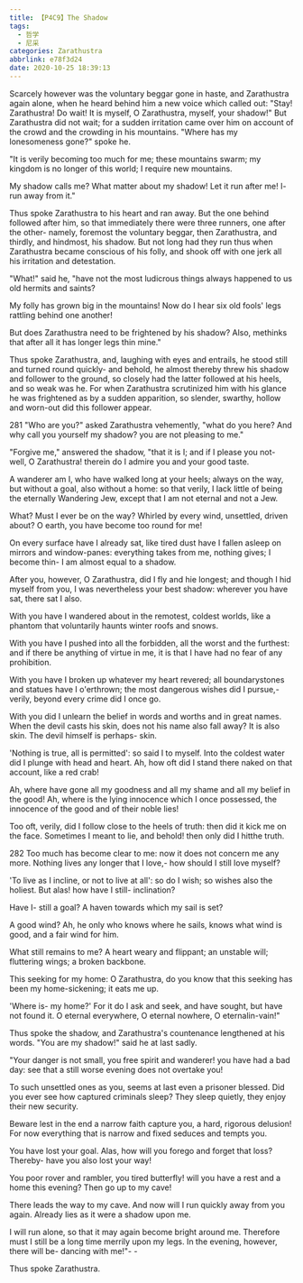 ```yaml
---
title: 【P4C9】The Shadow
tags:
  - 哲学
  - 尼采
categories: Zarathustra
abbrlink: e78f3d24
date: 2020-10-25 18:39:13
---
```

Scarcely however was the voluntary beggar gone in haste, and Zarathustra again alone, when he heard behind him a new voice which called out: "Stay! Zarathustra! Do wait! It is myself, O Zarathustra, myself, your shadow!" But Zarathustra did not wait; for a sudden irritation came over him on account of the crowd and the crowding in his mountains. "Where has my lonesomeness gone?" spoke he.
<!-- more -->
"It is verily becoming too much for me; these mountains swarm; my kingdom is no longer of this world; I require new mountains.

My shadow calls me? What matter about my shadow! Let it run after me! I- run away from it."

Thus spoke Zarathustra to his heart and ran away. But the one behind followed after him, so that immediately there were three runners, one after the other- namely, foremost the voluntary beggar, then Zarathustra, and thirdly, and hindmost, his shadow. But not long had they run thus when Zarathustra became conscious of his folly, and shook off with one jerk all his irritation and detestation.

"What!" said he, "have not the most ludicrous things always happened to us old hermits and saints?

My folly has grown big in the mountains! Now do I hear six old fools' legs rattling behind one another!

But does Zarathustra need to be frightened by his shadow? Also, methinks that after all it has longer legs thin mine."

Thus spoke Zarathustra, and, laughing with eyes and entrails, he stood still and turned round quickly- and behold, he almost thereby threw his shadow and follower to the ground, so closely had the latter followed at his heels, and so weak was he. For when Zarathustra scrutinized him with his glance he was frightened as by a sudden apparition, so slender, swarthy, hollow and worn-out did this follower appear.

281 "Who are you?" asked Zarathustra vehemently, "what do you here? And why call you yourself my shadow? you are not pleasing to me."

"Forgive me," answered the shadow, "that it is I; and if I please you not- well, O Zarathustra! therein do I admire you and your good taste.

A wanderer am I, who have walked long at your heels; always on the way, but without a goal, also without a home: so that verily, I lack little of being the eternally Wandering Jew, except that I am not eternal and not a Jew.

What? Must I ever be on the way? Whirled by every wind, unsettled, driven about? O earth, you have become too round for me!

On every surface have I already sat, like tired dust have I fallen asleep on mirrors and window-panes: everything takes from me, nothing gives; I become thin- I am almost equal to a shadow.

After you, however, O Zarathustra, did I fly and hie longest; and though I hid myself from you, I was nevertheless your best shadow: wherever you have sat, there sat I also.

With you have I wandered about in the remotest, coldest worlds, like a phantom that voluntarily haunts winter roofs and snows.

With you have I pushed into all the forbidden, all the worst and the furthest: and if there be anything of virtue in me, it is that I have had no fear of any prohibition.

With you have I broken up whatever my heart revered; all boundarystones and statues have I o'erthrown; the most dangerous wishes did I pursue,- verily, beyond every crime did I once go.

With you did I unlearn the belief in words and worths and in great names. When the devil casts his skin, does not his name also fall away? It is also skin. The devil himself is perhaps- skin.

'Nothing is true, all is permitted': so said I to myself. Into the coldest water did I plunge with head and heart. Ah, how oft did I stand there naked on that account, like a red crab!

Ah, where have gone all my goodness and all my shame and all my belief in the good! Ah, where is the lying innocence which I once possessed, the innocence of the good and of their noble lies!

Too oft, verily, did I follow close to the heels of truth: then did it kick me on the face. Sometimes I meant to lie, and behold! then only did I hitthe truth.

282 Too much has become clear to me: now it does not concern me any more. Nothing lives any longer that I love,- how should I still love myself?

'To live as I incline, or not to live at all': so do I wish; so wishes also the holiest. But alas! how have I still- inclination?

Have I- still a goal? A haven towards which my sail is set?

A good wind? Ah, he only who knows where he sails, knows what wind is good, and a fair wind for him.

What still remains to me? A heart weary and flippant; an unstable will; fluttering wings; a broken backbone.

This seeking for my home: O Zarathustra, do you know that this seeking has been my home-sickening; it eats me up.

'Where is- my home?' For it do I ask and seek, and have sought, but have not found it. O eternal everywhere, O eternal nowhere, O eternalin-vain!"

Thus spoke the shadow, and Zarathustra's countenance lengthened at his words. "You are my shadow!" said he at last sadly.

"Your danger is not small, you free spirit and wanderer! you have had a bad day: see that a still worse evening does not overtake you!

To such unsettled ones as you, seems at last even a prisoner blessed. Did you ever see how captured criminals sleep? They sleep quietly, they enjoy their new security.

Beware lest in the end a narrow faith capture you, a hard, rigorous delusion! For now everything that is narrow and fixed seduces and tempts you.

You have lost your goal. Alas, how will you forego and forget that loss? Thereby- have you also lost your way!

You poor rover and rambler, you tired butterfly! will you have a rest and a home this evening? Then go up to my cave!

There leads the way to my cave. And now will I run quickly away from you again. Already lies as it were a shadow upon me.

I will run alone, so that it may again become bright around me. Therefore must I still be a long time merrily upon my legs. In the evening, however, there will be- dancing with me!"- -

Thus spoke Zarathustra.
